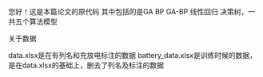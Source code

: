 您好！这是本篇论文的原代码
其中包括的是GA BP GA-BP 线性回归 决策树，一共五个算法模型

关于数据

data.xlsx是在有列名和充放电标注的数据
battery_data.xlsx是训练时候的数据，是在data.xlsx的基础上，删去了列名及标注的数据
